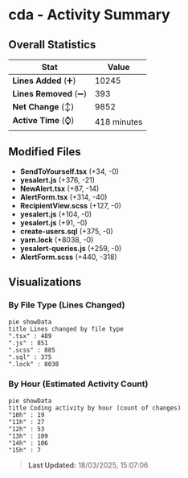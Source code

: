 # cda - Activity Summary 

## Overall Statistics

| Stat                   | Value                                                             |
| ---------------------- | ----------------------------------------------------------------- |
| **Lines Added** (➕)   | 10245                                          |
| **Lines Removed** (➖) | 393                                        |
| **Net Change** (↕)    | 9852                |
| **Active Time** (⌚)   | 418 minutes |


## Modified Files
- **SendToYourself.tsx** (+34, -0)
- **yesalert.js** (+376, -21)
- **NewAlert.tsx** (+87, -14)
- **AlertForm.tsx** (+314, -40)
- **RecipientView.scss** (+127, -0)
- **yesalert.js** (+104, -0)
- **yesalert.js** (+91, -0)
- **create-users.sql** (+375, -0)
- **yarn.lock** (+8038, -0)
- **yesalert-queries.js** (+259, -0)
- **AlertForm.scss** (+440, -318)

## Visualizations

### By File Type (Lines Changed)

```mermaid
pie showData
title Lines changed by file type
".tsx" : 489
".js" : 851
".scss" : 885
".sql" : 375
".lock" : 8038
```

### By Hour (Estimated Activity Count)

```mermaid
pie showData
title Coding activity by hour (count of changes)
"10h" : 19
"11h" : 27
"12h" : 53
"13h" : 109
"14h" : 106
"15h" : 7
```


> **Last Updated:** 18/03/2025, 15:07:06